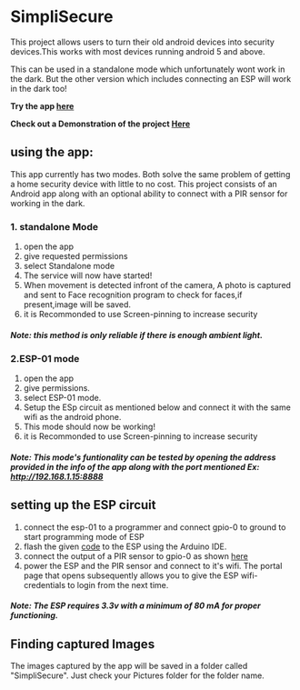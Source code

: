 # SimpliSecure

This project allows users to turn their old android devices into security devices.This works with most devices running android 5 and above.

This can be used in a standalone mode which unfortunately wont work in the dark. But the other version which includes connecting an ESP will work in the dark too!

**Try the app [here](app/release/app-release.apk)**

**Check out a Demonstration of the project [Here](https://youtu.be/g4UWgCsEWNU)** 

## using the app:
This app currently has two modes. Both solve the same problem of getting a home security device with little to no cost. This project consists of an Android app along with an optional ability to connect with a PIR sensor for working in the dark.

### 1. standalone Mode
1. open the app
2. give requested permissions
3. select Standalone mode
4. The service will now have started!
5. When movement is detected infront of the camera, A photo is captured and sent to Face recognition program to check for faces,if present,image will be saved.
6. it is Recommonded to use Screen-pinning to increase security
##### Note: this method is only reliable if there is enough ambient light.

### 2.ESP-01 mode
1. open the app
2. give permissions.
3. select ESP-01 mode.
4. Setup the ESp circuit as mentioned below and connect it with the same wifi as the android phone.
5. This mode should now be working!
6. it is Recommonded to use Screen-pinning to increase security
##### Note: This mode's funtionality can be tested by opening the address provided in the info of the app along with the port mentioned Ex: http://192.168.1.15:8888


## setting up the ESP circuit
1. connect the esp-01 to a programmer and connect gpio-0 to ground to start programming mode of ESP
2. flash the given [code](ESP_simpli_secure.ino) to the ESP using the Arduino IDE.
3. connect the output of a PIR sensor to gpio-0 as shown [here](Circuit.jpg)
4. power the ESP and the PIR sensor and connect to it's wifi. The portal page that opens subsequently allows you to give the ESP wifi-credentials to login from the next time.
##### Note: The ESP requires 3.3v with a minimum of 80 mA for proper functioning.

## Finding captured Images
The images captured by the app will be saved in a folder called "SimpliSecure". Just check your Pictures folder for the folder name.
